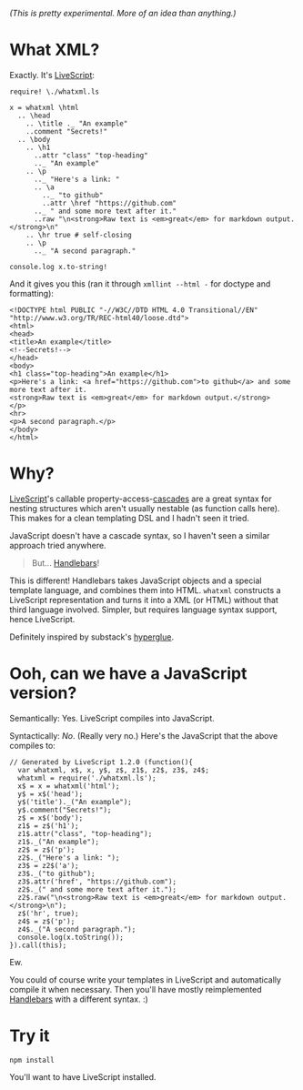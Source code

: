 *(This is pretty experimental. More of an idea than anything.)*

# What XML?

Exactly. It's [LiveScript]:

    require! \./whatxml.ls

    x = whatxml \html
      .. \head
        .. \title ._ "An example"
        ..comment "Secrets!"
      .. \body
        .. \h1
          ..attr "class" "top-heading"
          .._ "An example"
        .. \p
          .._ "Here's a link: "
          .. \a
            .._ "to github"
            ..attr \href "https://github.com"
          .._ " and some more text after it."
          ..raw "\n<strong>Raw text is <em>great</em> for markdown output.</strong>\n"
        .. \hr true # self-closing
        .. \p
          .._ "A second paragraph."

    console.log x.to-string!

And it gives you this (ran it through `xmllint --html -` for doctype and
formatting):

    <!DOCTYPE html PUBLIC "-//W3C//DTD HTML 4.0 Transitional//EN" "http://www.w3.org/TR/REC-html40/loose.dtd">
    <html>
    <head>
    <title>An example</title>
    <!--Secrets!-->
    </head>
    <body>
    <h1 class="top-heading">An example</h1>
    <p>Here's a link: <a href="https://github.com">to github</a> and some more text after it.
    <strong>Raw text is <em>great</em> for markdown output.</strong>
    </p>
    <hr>
    <p>A second paragraph.</p>
    </body>
    </html>

# Why?

[LiveScript]'s callable property-access-[cascades] are a great syntax for
nesting structures which aren't usually nestable (as function calls here). This
makes for a clean templating DSL and I hadn't seen it tried.

JavaScript doesn't have a cascade syntax, so I haven't seen a similar approach
tried anywhere.

> But... [Handlebars]!

This is different! Handlebars takes JavaScript objects and a special template
language, and combines them into HTML. `whatxml` constructs a LiveScript
representation and turns it into a XML (or HTML) without that third language
involved. Simpler, but requires language syntax support, hence LiveScript.

Definitely inspired by substack's [hyperglue].

# Ooh, can we have a JavaScript version?

Semantically: Yes. LiveScript compiles into JavaScript.

Syntactically: *No*. (Really very no.) Here's the JavaScript that the above
compiles to:

    // Generated by LiveScript 1.2.0 (function(){
      var whatxml, x$, x, y$, z$, z1$, z2$, z3$, z4$;
      whatxml = require('./whatxml.ls');
      x$ = x = whatxml('html');
      y$ = x$('head');
      y$('title')._("An example");
      y$.comment("Secrets!");
      z$ = x$('body');
      z1$ = z$('h1');
      z1$.attr("class", "top-heading");
      z1$._("An example");
      z2$ = z$('p');
      z2$._("Here's a link: ");
      z3$ = z2$('a');
      z3$._("to github");
      z3$.attr('href', "https://github.com");
      z2$._(" and some more text after it.");
      z2$.raw("\n<strong>Raw text is <em>great</em> for markdown output.</strong>\n");
      z$('hr', true);
      z4$ = z$('p');
      z4$._("A second paragraph.");
      console.log(x.toString());
    }).call(this);


Ew.

You could of course write your templates in LiveScript and automatically
compile it when necessary. Then you'll have mostly reimplemented [Handlebars]
with a different syntax. :)

# Try it

    npm install

You'll want to have LiveScript installed.


 [browserify]: http://browserify.org/
 [hyperglue]: https://github.com/substack/hyperglue
 [Handlebars]: http://handlebarsjs.com/
 [LiveScript]: http://livescript.net/
 [cascades]: http://livescript.net/#property-access-cascades
